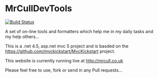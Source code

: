 # MrCullDevTools

[![Build Status](https://dev.azure.com/DevToolsMrCull/MrCullDevTools/_apis/build/status/MrCull.MrCullDevTools?branchName=master)](https://dev.azure.com/DevToolsMrCull/MrCullDevTools/_build/latest?definitionId=1&branchName=master)

A set of on-line tools and formatters which help me in my daily tasks and my help others...

This is a .net 4.5, asp.net mvc 5 project and is basded on the https://github.com/mvckickstart/MvcKickstart project.

This website is currently running live at http://mrcull.co.uk

Please feel free to use, fork or send in any Pull requests...



